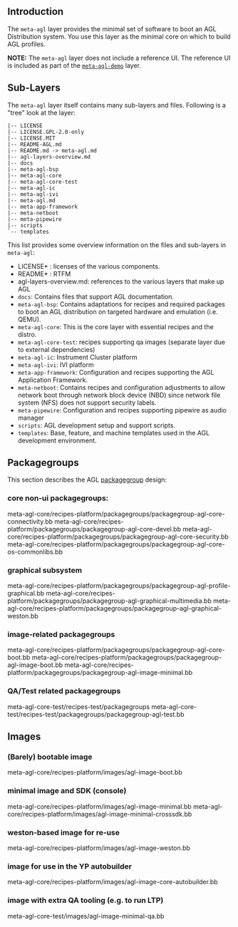 ## Introduction

The `meta-agl` layer provides the minimal set of software
to boot an AGL Distribution system.
You use this layer as the minimal core on which to build AGL profiles.

**NOTE:** The `meta-agl` layer does not include a reference UI.
  The reference UI is included as part of the
  [`meta-agl-demo`](./meta-agl-demo.html) layer.

## Sub-Layers

The `meta-agl` layer itself contains many sub-layers and files.
Following is a "tree" look at the layer:

```
|-- LICENSE
|-- LICENSE.GPL-2.0-only
|-- LICENSE.MIT
|-- README-AGL.md
|-- README.md -> meta-agl.md
|-- agl-layers-overview.md
|-- docs
|-- meta-agl-bsp
|-- meta-agl-core
|-- meta-agl-core-test
|-- meta-agl-ic
|-- meta-agl-ivi
|-- meta-agl.md
|-- meta-app-framework
|-- meta-netboot
|-- meta-pipewire
|-- scripts
`-- templates
```

This list provides some overview information on the files and sub-layers
in `meta-agl`:

* LICENSE* : licenses of the various components. 
* README* : RTFM
* agl-layers-overview.md: references to the various layers that make up AGL
* `docs`: Contains files that support AGL documentation.
* `meta-agl-bsp`: Contains adaptations for recipes and required packages
  to boot an AGL distribution on targeted hardware and emulation (i.e. QEMU).
* `meta-agl-core`: This is the core layer with essential recipes and the distro.
* `meta-agl-core-test`: recipes supporting qa images (separate layer due to external dependencies)
* `meta-agl-ic`: Instrument Cluster platform
* `meta-agl-ivi`: IVI platform
* `meta-app-framework`: Configuration and recipes supporting the AGL Application
  Framework.
* `meta-netboot`: Contains recipes and configuration adjustments to allow network
  boot through network block device (NBD) since network file system (NFS) does not
  support security labels.
* `meta-pipewire`: Configuration and recipes supporting pipewire as audio manager
* `scripts`: AGL development setup and support scripts.
* `templates`: Base, feature, and machine templates used in the AGL development
  environment.

## Packagegroups

This section describes the AGL
[packagegroup](https://yoctoproject.org/docs/2.4.4/dev-manual/dev-manual.html#usingpoky-extend-customimage-customtasks)
design:

### core non-ui packagegroups:
meta-agl-core/recipes-platform/packagegroups/packagegroup-agl-core-connectivity.bb
meta-agl-core/recipes-platform/packagegroups/packagegroup-agl-core-devel.bb
meta-agl-core/recipes-platform/packagegroups/packagegroup-agl-core-security.bb
meta-agl-core/recipes-platform/packagegroups/packagegroup-agl-core-os-commonlibs.bb

### graphical subsystem
meta-agl-core/recipes-platform/packagegroups/packagegroup-agl-profile-graphical.bb
meta-agl-core/recipes-platform/packagegroups/packagegroup-agl-graphical-multimedia.bb
meta-agl-core/recipes-platform/packagegroups/packagegroup-agl-graphical-weston.bb

### image-related packagegroups
meta-agl-core/recipes-platform/packagegroups/packagegroup-agl-core-boot.bb
meta-agl-core/recipes-platform/packagegroups/packagegroup-agl-image-boot.bb
meta-agl-core/recipes-platform/packagegroups/packagegroup-agl-image-minimal.bb

### QA/Test related packagegroups
meta-agl-core-test/recipes-test/packagegroups
meta-agl-core-test/recipes-test/packagegroups/packagegroup-agl-test.bb

## Images

### (Barely) bootable image
meta-agl-core/recipes-platform/images/agl-image-boot.bb

### minimal image and SDK (console)
meta-agl-core/recipes-platform/images/agl-image-minimal.bb
meta-agl-core/recipes-platform/images/agl-image-minimal-crosssdk.bb

### weston-based image for re-use
meta-agl-core/recipes-platform/images/agl-image-weston.bb

### image for use in the YP autobuilder
meta-agl-core/recipes-platform/images/agl-image-core-autobuilder.bb

### image with extra QA tooling (e.g. to run LTP)
meta-agl-core-test/images/agl-image-minimal-qa.bb
